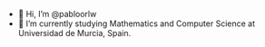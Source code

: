 - 👋 Hi, I’m @pabloorlw
- 🌱 I’m currently studying Mathematics and Computer Science at Universidad de Murcia, Spain.

<!---
pabloorlw/pabloorlw is a ✨ special ✨ repository because its `README.md` (this file) appears on your GitHub profile.
You can click the Preview link to take a look at your changes.
--->

